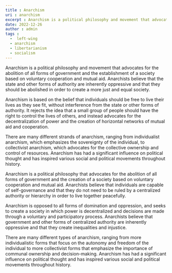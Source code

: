 ```yaml
---
title : Anarchism
uri : anarchism
excerpt : Anarchism is a political philosophy and movement that advocates for the abolition of all forms of government and the establishment of a society based on voluntary cooperation and mutual aid. 
date: 2022-12-26
author : admin
tags : 
  -  left-wing
  - anarchism
  - libertarianism
  - socialism
---
```



Anarchism is a political philosophy and movement that advocates for the abolition of all forms of government and the establishment of a society based on voluntary cooperation and mutual aid. Anarchists believe that the state and other forms of authority are inherently oppressive and that they should be abolished in order to create a more just and equal society.

Anarchism is based on the belief that individuals should be free to live their lives as they see fit, without interference from the state or other forms of authority. It rejects the idea that a small group of people should have the right to control the lives of others, and instead advocates for the decentralization of power and the creation of horizontal networks of mutual aid and cooperation.

There are many different strands of anarchism, ranging from individualist anarchism, which emphasizes the sovereignty of the individual, to collectivist anarchism, which advocates for the collective ownership and control of resources. Anarchism has had a significant influence on political thought and has inspired various social and political movements throughout history.

Anarchism is a political philosophy that advocates for the abolition of all forms of government and the creation of a society based on voluntary cooperation and mutual aid. Anarchists believe that individuals are capable of self-governance and that they do not need to be ruled by a centralized authority or hierarchy in order to live together peacefully.

Anarchism is opposed to all forms of domination and oppression, and seeks to create a society in which power is decentralized and decisions are made through a voluntary and participatory process. Anarchists believe that government and other forms of centralized authority are inherently oppressive and that they create inequalities and injustice.

There are many different types of anarchism, ranging from more individualistic forms that focus on the autonomy and freedom of the individual to more collectivist forms that emphasize the importance of communal ownership and decision-making. Anarchism has had a significant influence on political thought and has inspired various social and political movements throughout history.
